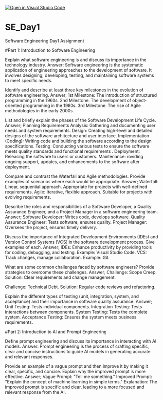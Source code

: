 [![Open in Visual Studio Code](https://classroom.github.com/assets/open-in-vscode-2e0aaae1b6195c2367325f4f02e2d04e9abb55f0b24a779b69b11b9e10269abc.svg)](https://classroom.github.com/online_ide?assignment_repo_id=15568154&assignment_repo_type=AssignmentRepo)
# SE_Day1
Software Engineering Day1 Assignment

#Part 1: Introduction to Software Engineering

Explain what software engineering is and discuss its importance in the technology industry.
Answer: Software engineering is the systematic application of engineering approaches to the development of software. It involves designing, developing, testing, and maintaining software systems to meet specific needs.


Identify and describe at least three key milestones in the evolution of software engineering.
Answer;
1st Milestone: The introduction of structured programming in the 1960s.
2nd Milestone: The development of object-oriented programming in the 1980s.
3rd Milestone: The rise of Agile methodologies in the early 2000s.


List and briefly explain the phases of the Software Development Life Cycle.
Answer;
Planning
Requirements Analysis: Gathering and documenting user needs and system requirements.
Design: Creating high-level and detailed designs of the software architecture and user interface.
Implementation (Coding): Writing code and building the software according to the design specifications.
Testing: Conducting various tests to ensure the software meets quality standards and functional requirements .
Deployment: Releasing the software to users or customers.
Maintenance: roviding ongoing support, updates, and enhancements to the software after deployment.


Compare and contrast the Waterfall and Agile methodologies. Provide examples of scenarios where each would be appropriate.
Answer;
Waterfall: Linear, sequential approach. Appropriate for projects with well-defined requirements.
Agile: Iterative, flexible approach. Suitable for projects with evolving requirements.


Describe the roles and responsibilities of a Software Developer, a Quality Assurance Engineer, and a Project Manager in a software engineering team.
Answer;
Software Developer: Writes code, develops software.
Quality Assurance Engineer: Tests software, ensures quality.
Project Manager: Oversees the project, ensures timely delivery.


Discuss the importance of Integrated Development Environments (IDEs) and Version Control Systems (VCS) in the software development process. Give examples of each.
Answer;
IDEs: Enhance productivity by providing tools for coding, debugging, and testing. Example: Visual Studio Code.
VCS: Track changes, manage collaboration. Example: Git.


What are some common challenges faced by software engineers? Provide strategies to overcome these challenges.
Answer;
Challenge: Scope Creep.
Solution: Clear requirements and change management.

Challenge: Technical Debt.
Solution: Regular code reviews and refactoring.



Explain the different types of testing (unit, integration, system, and acceptance) and their importance in software quality assurance.
Answer;
Unit Testing: Tests individual components.
Integration Testing: Tests interactions between components.
System Testing: Tests the complete system.
Acceptance Testing: Ensures the system meets business requirements.


#Part 2: Introduction to AI and Prompt Engineering


Define prompt engineering and discuss its importance in interacting with AI models.
Answer: Prompt engineering is the process of crafting specific, clear and concise instructions to guide AI models in generating accurate and relevant responses.


Provide an example of a vague prompt and then improve it by making it clear, specific, and concise. Explain why the improved prompt is more effective.
Answer;
Vague Prompt: "Tell me something."
Improved Prompt: "Explain the concept of machine learning in simple terms."
Explanation: The improved prompt is specific and clear, leading to a more focused and relevant response from the AI.
